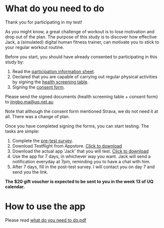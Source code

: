 # What do you need to do

Thank you for participating in my test!

As you might know, a great challenge of workout is to lose motivation and drop out of the plan. 
The purpose of this study is to discover how effective Jack, a (simulated) digital human fitness trainer, 
can motivate you to stick to your regular workout routine. 

Before you start, you should have already consented to participating in this study by:
1. Read the [participation information sheet](https://github.com/54sb38/54sb38.github.io/blob/master/assets/Participant%20Information%20Sheet%20-%20Jingbo%20Ma.pdf).
2. Declared that you are capable of carrying out regular physical activities by signing the [health screening table](https://github.com/54sb38/54sb38.github.io/blob/master/assets/Adult-Pre-Screening-Tool-2021-3.pdf).
3. Signing the [consent form](https://github.com/54sb38/54sb38.github.io/blob/master/assets/Consent%20form%20-%20Jingbo.pdf).

Please send the signed documents (health screening table + consent form) to [jingbo.ma@uq.net.au](mailto:jingbo.ma@uq.net.au)

Note that although the consent form mentioned Strava, we do not need it at all. There was a change of plan.

Once you have completed signing the forms, you can start testing. The tasks are simple:
1.	Complete the [pre-test survey](https://forms.gle/W8H7iQWk8W1c4wwi6).
2.	Download Testflight from Appstore. [Click to download](https://apps.apple.com/us/app/testflight/id899247664)
3.	Download the actual app 'Jack' that you will test. [Click to download](https://testflight.apple.com/join/15NWcw85)
4.	Use the app for 7 days, in whichever way you want. Jack will send a notification everyday at 7pm, reminding you to have a chat with him. 
5.	After 7 days, fill in the post-test survey. I will contact you on day 7 and send you the link.

**The $20 gift voucher is expected to be sent to you in the week 13 of UQ calendar.**

# How to use the app

Please read [what do you need to do.pdf](https://github.com/54sb38/54sb38.github.io/blob/master/assets/what%20do%20you%20need%20to%20to.pdf)
